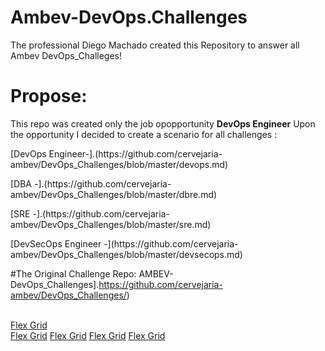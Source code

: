 # Ambev-DevOps.Challenges
The professional Diego Machado created this Repository to answer all Ambev DevOps_Challeges! 

# Propose:

This repo was created only the job opopportunity <b>DevOps Engineer</b>
Upon the opportunity I decided to create a scenario for all challenges :

<p>[DevOps Engineer-].(https://github.com/cervejaria-ambev/DevOps_Challenges/blob/master/devops.md)</p>
<p>[DBA -].(https://github.com/cervejaria-ambev/DevOps_Challenges/blob/master/dbre.md)</p>
<p>[SRE -].(https://github.com/cervejaria-ambev/DevOps_Challenges/blob/master/sre.md)</p>
<p>[DevSecOps Engineer -](https://github.com/cervejaria-ambev/DevOps_Challenges/blob/master/devsecops.md)</p>

#The Original Challenge Repo:
AMBEV-DevOps_Challenges].https://github.com/cervejaria-ambev/DevOps_Challenges/)




<br>[Flex Grid](http://exemplo.com/)</br>
[Flex Grid](http://exemplo.com/)
[Flex Grid](http://exemplo.com/)
[Flex Grid](http://exemplo.com/)
[Flex Grid](http://exemplo.com/)
